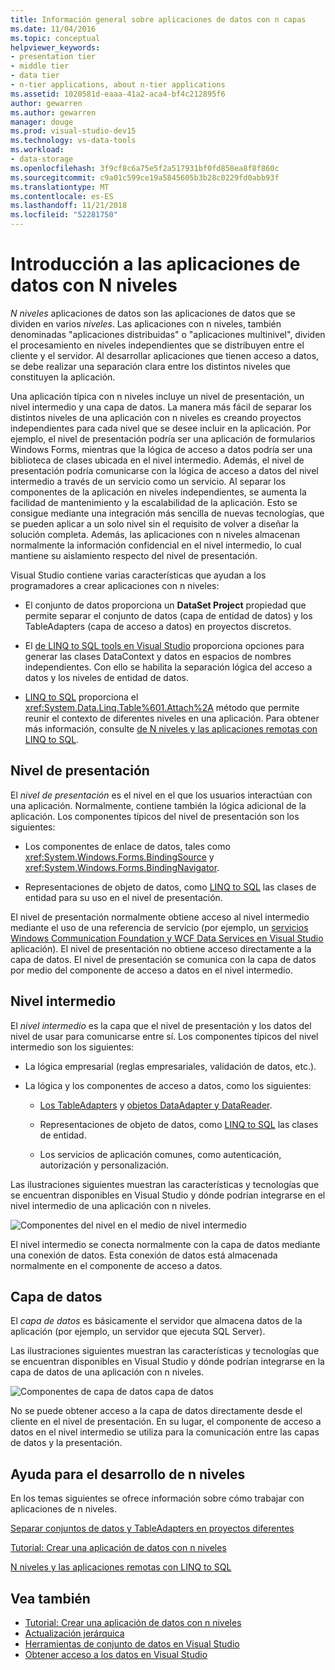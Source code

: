 ```yaml
---
title: Información general sobre aplicaciones de datos con n capas
ms.date: 11/04/2016
ms.topic: conceptual
helpviewer_keywords:
- presentation tier
- middle tier
- data tier
- n-tier applications, about n-tier applications
ms.assetid: 1020581d-eaaa-41a2-aca4-bf4c212895f6
author: gewarren
ms.author: gewarren
manager: douge
ms.prod: visual-studio-dev15
ms.technology: vs-data-tools
ms.workload:
- data-storage
ms.openlocfilehash: 3f9cf8c6a75e5f2a517931bf0fd858ea8f8f860c
ms.sourcegitcommit: c9a01c599ce19a5845605b3b28c0229fd0abb93f
ms.translationtype: MT
ms.contentlocale: es-ES
ms.lasthandoff: 11/21/2018
ms.locfileid: "52281750"
---
```

# <a name="n-tier-data-applications-overview"></a>Introducción a las aplicaciones de datos con N niveles
*N niveles* aplicaciones de datos son las aplicaciones de datos que se dividen en varios *niveles*. Las aplicaciones con n niveles, también denominadas "aplicaciones distribuidas" o "aplicaciones multinivel", dividen el procesamiento en niveles independientes que se distribuyen entre el cliente y el servidor. Al desarrollar aplicaciones que tienen acceso a datos, se debe realizar una separación clara entre los distintos niveles que constituyen la aplicación.

Una aplicación típica con n niveles incluye un nivel de presentación, un nivel intermedio y una capa de datos. La manera más fácil de separar los distintos niveles de una aplicación con n niveles es creando proyectos independientes para cada nivel que se desee incluir en la aplicación. Por ejemplo, el nivel de presentación podría ser una aplicación de formularios Windows Forms, mientras que la lógica de acceso a datos podría ser una biblioteca de clases ubicada en el nivel intermedio. Además, el nivel de presentación podría comunicarse con la lógica de acceso a datos del nivel intermedio a través de un servicio como un servicio. Al separar los componentes de la aplicación en niveles independientes, se aumenta la facilidad de  mantenimiento y la escalabilidad de la aplicación. Esto se consigue mediante una integración más sencilla de nuevas tecnologías, que se pueden aplicar a un solo nivel sin el requisito de volver a diseñar la solución completa. Además, las aplicaciones con n niveles almacenan normalmente la información confidencial en el nivel intermedio, lo cual mantiene su aislamiento respecto del nivel de presentación.

Visual Studio contiene varias características que ayudan a los programadores a crear aplicaciones con n niveles:

-   El conjunto de datos proporciona un **DataSet Project** propiedad que permite separar el conjunto de datos (capa de entidad de datos) y los TableAdapters (capa de acceso a datos) en proyectos discretos.

-   El [de LINQ to SQL tools en Visual Studio](../data-tools/linq-to-sql-tools-in-visual-studio2.md) proporciona opciones para generar las clases DataContext y datos en espacios de nombres independientes. Con ello se habilita la separación lógica del acceso a datos y los niveles de entidad de datos.

-   [LINQ to SQL](/dotnet/framework/data/adonet/sql/linq/index) proporciona el <xref:System.Data.Linq.Table%601.Attach%2A> método que permite reunir el contexto de diferentes niveles en una aplicación. Para obtener más información, consulte [de N niveles y las aplicaciones remotas con LINQ to SQL](/dotnet/framework/data/adonet/sql/linq/n-tier-and-remote-applications-with-linq-to-sql).

## <a name="presentation-tier"></a>Nivel de presentación
El *nivel de presentación* es el nivel en el que los usuarios interactúan con una aplicación. Normalmente, contiene también la lógica adicional de la aplicación. Los componentes típicos del nivel de presentación son los siguientes:

-   Los componentes de enlace de datos, tales como <xref:System.Windows.Forms.BindingSource> y <xref:System.Windows.Forms.BindingNavigator>.

-   Representaciones de objeto de datos, como [LINQ to SQL](/dotnet/framework/data/adonet/sql/linq/index) las clases de entidad para su uso en el nivel de presentación.

El nivel de presentación normalmente obtiene acceso al nivel intermedio mediante el uso de una referencia de servicio (por ejemplo, un [servicios Windows Communication Foundation y WCF Data Services en Visual Studio](../data-tools/windows-communication-foundation-services-and-wcf-data-services-in-visual-studio.md) aplicación). El nivel de presentación no obtiene acceso directamente a la capa de datos. El nivel de presentación se comunica con la capa de datos por medio del componente de acceso a datos en el nivel intermedio.

## <a name="middle-tier"></a>Nivel intermedio
El *nivel intermedio* es la capa que el nivel de presentación y los datos del nivel de usar para comunicarse entre sí. Los componentes típicos del nivel intermedio son los siguientes:

-   La lógica empresarial (reglas empresariales, validación de datos, etc.).

-   La lógica y los componentes de acceso a datos, como los siguientes:

    -   [Los TableAdapters](create-and-configure-tableadapters.md) y [objetos DataAdapter y DataReader](/dotnet/framework/data/adonet/dataadapters-and-datareaders).

    -   Representaciones de objeto de datos, como [LINQ to SQL](/dotnet/framework/data/adonet/sql/linq/index) las clases de entidad.

    -   Los servicios de aplicación comunes, como autenticación, autorización y personalización.

Las ilustraciones siguientes muestran las características y tecnologías que se encuentran disponibles en Visual Studio y dónde podrían integrarse en el nivel intermedio de una aplicación con n niveles.

![Componentes del nivel en el medio](../data-tools/media/ntiermid.png) de nivel intermedio

El nivel intermedio se conecta normalmente con la capa de datos mediante una conexión de datos. Esta conexión de datos está almacenada normalmente en el componente de acceso a datos.

## <a name="data-tier"></a>Capa de datos
El *capa de datos* es básicamente el servidor que almacena datos de la aplicación (por ejemplo, un servidor que ejecuta SQL Server).

Las ilustraciones siguientes muestran las características y tecnologías que se encuentran disponibles en Visual Studio y dónde podrían integrarse en la capa de datos de una aplicación con n niveles.

![Componentes de capa de datos](../data-tools/media/ntierdatatier.png) capa de datos

No se puede obtener acceso a la capa de datos directamente desde el cliente en el nivel de presentación. En su lugar, el componente de acceso a datos en el nivel intermedio se utiliza para la comunicación entre las capas de datos y la presentación.

## <a name="help-for-n-tier-development"></a>Ayuda para el desarrollo de n niveles
En los temas siguientes se ofrece información sobre cómo trabajar con aplicaciones de n niveles.

[Separar conjuntos de datos y TableAdapters en proyectos diferentes](../data-tools/separate-datasets-and-tableadapters-into-different-projects.md)

[Tutorial: Crear una aplicación de datos con n niveles](../data-tools/walkthrough-creating-an-n-tier-data-application.md)

[N niveles y las aplicaciones remotas con LINQ to SQL](/dotnet/framework/data/adonet/sql/linq/n-tier-and-remote-applications-with-linq-to-sql)

## <a name="see-also"></a>Vea también

- [Tutorial: Crear una aplicación de datos con n niveles](../data-tools/walkthrough-creating-an-n-tier-data-application.md)
- [Actualización jerárquica](../data-tools/hierarchical-update.md)
- [Herramientas de conjunto de datos en Visual Studio](../data-tools/dataset-tools-in-visual-studio.md)
- [Obtener acceso a los datos en Visual Studio](../data-tools/accessing-data-in-visual-studio.md)